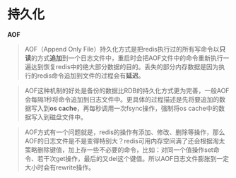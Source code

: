 # 持久化
**AOF**
> AOF（Append Only File）持久化方式是把redis执行过的所有写命令以**只读**的方式**追加**到一个日志文件中，重启时会把AOF文件中的命令重新执行一遍达到恢复redis中的绝大部分数据的目的。丢失的部分内存数据是因为执行的redis命令追加到文件的过程会有**延迟**。

> AOF这种机制的好处是备份的数据比RDB的持久化方式更为完善，一般AOF会每隔1秒将命令追加到日志文件中。更具体的过程描述是先将要追加的数据写入到**os cache**，再每秒调用一次fsync操作，强制将os cache中的数据写入到磁盘文件中。

> AOF方式有一个问题就是，redis的操作有添加、修改、删除等操作，那么AOF的日志文件是不是变得特别大？redis可用内存空间满了还会根据淘太策略删除键值，加上存一些不必要的命令，比如：对同一个值操作set命令、若干次get操作，最后的又del这个键值。所以AOF日志文件膨胀到一定大小时会有rewrite操作。

